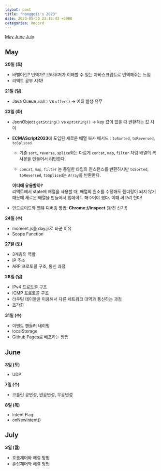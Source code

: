 ```yaml
---
layout: post
title: "honggoii's 2023"
date: 2023-05-20 23:18:43 +0900
categories: Record
---
```


[May](#may)
[June](#june)
[July](#july)

## May

**20일 (토)**

- 바벨이란? 번역가? 브라우저가 이해할 수 있는 자바스크립트로 번역해주는 느낌
- 리액트 공부 시작!

**21일 (일)**

- Java Queue `add()` vs `offer()` -> 예외 발생 유무

**23일 (화)**

- JsonObject `getString()` vs `optString()` -> key 값이 없을 때 반환하는 값 차이

- **ECMAScript2023**에 도입된 새로운 배열 복사 메서드 : `toSorted`, `toReversed`, `toSpliced`

  - 기존 `sort`, `reverse`, `splice`와는 다르게 `concat`, `map`, `filter` 처럼 배열의 복사본을 만들어서 리턴한다.

  - `concat`, `map`, `filter` 는 동일한 타입의 인스턴스를 반환하지만 `toSorted`, `toReversed`, `toSpliced`는 `Array`를 반환한다.

  **어디에 유용할까?**  
  리액트에서 state에 배열을 사용할 때, 배열의 원소를 수정해도 렌더링이 되지 않기 때문에 새로운 배열을 만들어서 업데이트 해주어야 했다. 이때 써보려 한다!

- 안드로이드와 웹뷰 디버깅 방법: **Chrome://inspect** (완전 신기!)

**24일 (수)**

- moment.js를 day.js로 바꾼 이유
- Scope Function

**27일 (토)**

- 3계층의 역할
- IP 주소
- ARP 프로토콜 구조, 통신 과정

**28일 (일)**

- IPv4 프로토콜 구조
- ICMP 프로토콜 구조
- 라우팅 테이블을 이용해서 다른 네트워크 대역과 통신하는 과정
- 조각화

**31일 (수)**

- 이벤트 핸들러 네이밍
- localStorage
- Github Pages로 배포하는 방법

## June

**3일 (토)**

- UDP

**7일 (수)**

- 코틀린 공변성, 반공변성, 무공변성

**8일 (목)**

- Intent Flag
- onNewIntent()

## July

**3일 (월)**

- 흐름제어와 해결 방법
- 혼잡제어와 해결 방법

